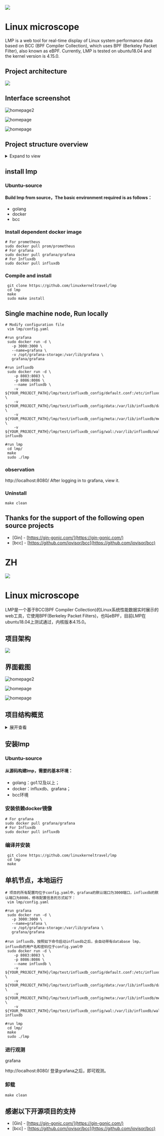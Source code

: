![](./static/imgs/LMP-logo.png)
# Linux microscope

LMP is a web tool for real-time display of Linux system performance data based on BCC (BPF Compiler Collection), which uses BPF (Berkeley Packet Filter), also known as eBPF. Currently, LMP is tested on ubuntu18.04 and the kernel version is 4.15.0.

## Project architecture
![](./static/imgs/LMP-arch4.png)

## Interface screenshot

![homepage2](./static/imgs/homepage2.png)

![homepage](./static/imgs/grafana.png)

![homepage](./static/imgs/data.png)


## Project structure overview  

<details>
<summary>Expand to view</summary>
<pre><code>.
.
├── LICENSE
├── README.md
├── bcctest            Hold all test codes, including bcc、influxdb, etc
├── cmd                Store LMP pid number after startup
├── config.yaml        Project profile
├── controllers        Controller layer code stored in CLD layers
├── dao                Dao layer code stored in CLD layers
├── logger             Zap Log Library Initialization Related Code
├── logic              Logic layer code stored in CLD layers
├── main.go
├── makefile
├── middlewares        Holds middleware, such as JWT, used in the project
├── models             Data structure, such as a user、BpfScan, used in a storage project
├── pkg                A third-party library, such as JWT、snowflake, used in a project
├── plugins            Storage bcc plugins
├── routes             Store initialization routing code
├── settings           Hold viper Initialize related code
├── static             Hold static HTML files, pictures, etc
├── test               Store influxdb initial configuration, files, etc
└── vendor             Storage of project dependencies
</code></pre>
</details>

##  install lmp

###  Ubuntu-source

#### Build lmp from source，The basic environment required is as follows：

- golang
- docker
- bcc

###  Install dependent docker image

```
# For prometheus 
sudo docker pull prom/prometheus
# For grafana
sudo docker pull grafana/grafana
# For Influxdb
sudo docker pull influxdb
```

### Compile and install

```
 git clone https://github.com/linuxkerneltravel/lmp
 cd lmp
 make
 sudo make install
```

##  Single machine node, Run locally

```
# Modify configuration file
 vim lmp/config.yaml

#run grafana
 sudo docker run -d \
   -p 3000:3000 \
   --name=grafana \
   -v /opt/grafana-storage:/var/lib/grafana \
   grafana/grafana
   
#run influxdb
 sudo docker run -d \
    -p 8083:8083 \
    -p 8086:8086 \
    --name influxdb \
    -v ${YOUR_PROJECT_PATH}/lmp/test/influxdb_config/default.conf:/etc/influxdb/influxdb.conf \
    -v ${YOUR_PROJECT_PATH}/lmp/test/influxdb_config/data:/var/lib/influxdb/data \
    -v ${YOUR_PROJECT_PATH}/lmp/test/influxdb_config/meta:/var/lib/influxdb/meta \
    -v ${YOUR_PROJECT_PATH}/lmp/test/influxdb_config/wal:/var/lib/influxdb/wal influxdb
    
#run lmp
 cd lmp/
 make
 sudo ./lmp
```

### observation

http://localhost:8080/  After logging in to grafana, view it.

### Uninstall

```
make clean
```

## Thanks for the support of the following open source projects

- [Gin] - [https://gin-gonic.com/](https://gin-gonic.com/)
- [bcc] - [https://github.com/iovisor/bcc](https://github.com/iovisor/bcc)

# ZH

![](./static/imgs/LMP-logo.png)
# Linux microscope

LMP是一个基于BCC(BPF Compiler Collection)的Linux系统性能数据实时展示的web工具，它使用BPF(Berkeley Packet Filters)，也叫eBPF，目前LMP在ubuntu18.04上测试通过，内核版本4.15.0。

## 项目架构

![](./static/imgs/LMP-arch4.png)

## 界面截图

![homepage2](./static/imgs/homepage2.png)

![homepage](./static/imgs/grafana.png)

![homepage](./static/imgs/data.png)

## 项目结构概览

<details> 
<summary>展开查看</summary>
<pre><code>
.
├── LICENSE
├── README.md
├── bcctest            存放所有的测试代码，包括bcc、influxdb等
├── cmd                存放LMP启动之后的pid号
├── config.yaml        项目配置文件
├── controllers        存放CLD分层中的controller层代码
├── dao                存放CLD分层中的dao层代码
├── logger             存放zap日志库初始化相关代码
├── logic              存放CLD分层中的logic层代码
├── main.go
├── makefile
├── middlewares        存放项目中使用到的中间件，例如JWT
├── models             存放项目中使用到的数据结构，例如user、BpfScan等
├── pkg                存放项目中使用的第三方库，例如JWT、snowflake等
├── plugins            存放bcc插件
├── routes             存放初始化路由相关代码
├── settings           存放viper初始化相关代码
├── static             存放静态HTML文件、图片等
├── test               存放influxdb初始配置、文件等
└── vendor             存放项目依赖库    
</code></pre>
</details>

##  安装lmp

###  Ubuntu-source

#### 从源码构建lmp，需要的基本环境：

- golang：go1.12及以上；
- docker：influxdb、grafana；
- bcc环境

###  安装依赖docker镜像

```
# For grafana
sudo docker pull grafana/grafana
# For Influxdb
sudo docker pull influxdb
```


### 编译并安装

```
 git clone https://github.com/linuxkerneltravel/lmp
 cd lmp
 make
```

## 单机节点，本地运行

```
# 项目的所有配置均位于config.yaml中，grafana的默认端口为3000端口，influxdb的默认端口为8086，修改配置信息的方式如下：
 vim lmp/config.yaml

#run grafana
 sudo docker run -d \
   -p 3000:3000 \
   --name=grafana \
   -v /opt/grafana-storage:/var/lib/grafana \
   grafana/grafana

#run influxdb，按照如下命令启动influxdb之后，会自动带有database lmp，influxdb的用户名和密码位于config.yaml中
 sudo docker run -d \
    -p 8083:8083 \
    -p 8086:8086 \
    --name influxdb \
    -v ${YOUR_PROJECT_PATH}/lmp/test/influxdb_config/default.conf:/etc/influxdb/influxdb.conf \
    -v ${YOUR_PROJECT_PATH}/lmp/test/influxdb_config/data:/var/lib/influxdb/data \
    -v ${YOUR_PROJECT_PATH}/lmp/test/influxdb_config/meta:/var/lib/influxdb/meta \
    -v ${YOUR_PROJECT_PATH}/lmp/test/influxdb_config/wal:/var/lib/influxdb/wal influxdb

#run lmp
 cd lmp/
 make
 sudo ./lmp
```

### 进行观测

grafana

http://localhost:8080/ 登录grafana之后，即可观测。

### 卸载

```
make clean
```

## 感谢以下开源项目的支持

- [Gin] - [https://gin-gonic.com/](https://gin-gonic.com/)
- [bcc] - [https://github.com/iovisor/bcc](https://github.com/iovisor/bcc)



